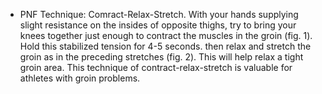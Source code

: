 - PNF Technique: Comract-Relax-Stretch. With your hands supplying slight resistance on the insides of opposite thighs, try to bring your knees together just enough to contract the muscles in the groin (fig. 1). Hold this stabilized tension for 4-5 seconds. then relax and stretch the groin as in the preceding stretches (fig. 2). This will help relax a tight groin area. This technique of contract-relax-stretch is valuable for athletes with groin problems.
